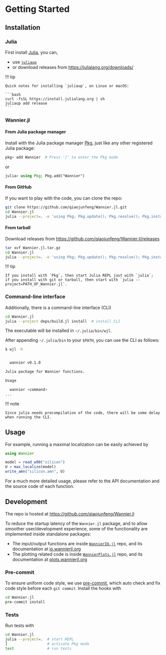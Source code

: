 # Getting Started

## Installation

### Julia

First install [Julia](https://julialang.org/), you can,

- use [`juliaup`](https://github.com/JuliaLang/juliaup)
- or download releases from <https://julialang.org/downloads/>

!!! tip

    Quick notes for installing `juliaup`, on Linux or macOS:

    ```bash
    curl -fsSL https://install.julialang.org | sh
    juliaup add release
    ```

### Wannier.jl

#### From Julia package manager

Install with the Julia package manager [Pkg](https://pkgdocs.julialang.org/),
just like any other registered Julia package:

```julia
pkg> add Wannier  # Press ']' to enter the Pkg mode
```

or

```julia
julia> using Pkg; Pkg.add("Wannier")
```

#### From GitHub

If you want to play with the code, you can clone the repo:

```bash
git clone https://github.com/qiaojunfeng/Wannier.jl.git
cd Wannier.jl
julia --project=. -e 'using Pkg; Pkg.update(); Pkg.resolve(); Pkg.instantiate()'
```

#### From tarball

Download releases from <https://github.com/qiaojunfeng/Wannier.jl/releases>

```bash
tar xvf Wannier.jl.tar.gz
cd Wannier.jl
julia --project=. -e 'using Pkg; Pkg.update(); Pkg.resolve(); Pkg.instantiate()'
```

!!! tip

    If you install with `Pkg`, then start Julia REPL just with `julia`;
    if you install with git or tarball, then start with `julia --project=PATH_OF_Wannier.jl`.

### Command-line interface

Additionally, there is a command-line interface (CLI)

```bash
cd Wannier.jl
julia --project deps/build.jl install  # install CLI
```

The executable will be installed in ```~/.julia/bin/wjl```.

After appending `~/.julia/bin` to your `$PATH`, you can use the CLI as follows:

```bash
$ wjl -h


  wannier v0.1.0

Julia package for Wannier functions.

Usage

  wannier <command>
...
```

!!! note

    Since julia needs precompilation of the code, there will be some delay when running the CLI.

## Usage

For example, running a maximal localization can be easily achieved by

```julia
using Wannier

model = read_w90("silicon")
U = max_localize(model)
write_amn("silicon.amn", U)
```

For a much more detailed usage, please refer to the API documentation
and the source code of each function.

## Development

The repo is hosted at <https://github.com/qiaojunfeng/Wannier.jl>

To reduce the startup latency of the `Wannier.jl` package,
and to allow smoother user/development experience, some of the
functionality are implemented inside standalone packages:

- The input/output functions are inside
    [`WannierIO.jl`](https://github.com/qiaojunfeng/WannierIO.jl) repo,
    and its documentation at
    [io.wannierjl.org](https://io.wannierjl.org/)
- The plotting related code is inside
    [`WannierPlots.jl`](https://github.com/qiaojunfeng/WannierPlots.jl) repo,
    and its documentation at
    [plots.wannierjl.org](https://plots.wannierjl.org/)

### Pre-commit

To ensure uniform code style, we use [pre-commit](https://pre-commit.com/),
which auto check and fix code style before each `git commit`. Install the hooks with

```bash
cd Wannier.jl
pre-commit install
```

### Tests

Run tests with

```bash
cd Wannier.jl
julia --project=.  # start REPL
]                  # activate Pkg mode
test               # run tests
```
